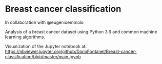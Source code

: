 # Breast cancer classification

In collaboration with @eugenioemmolo

Analysis of a breast cancer dataset using Python 3.6 and common machine learning algorithms.

Visualization of the Jupyter notebook at: https://nbviewer.jupyter.org/github/DarioFontanel/Breast-cancer-classification/blob/master/main.ipynb

